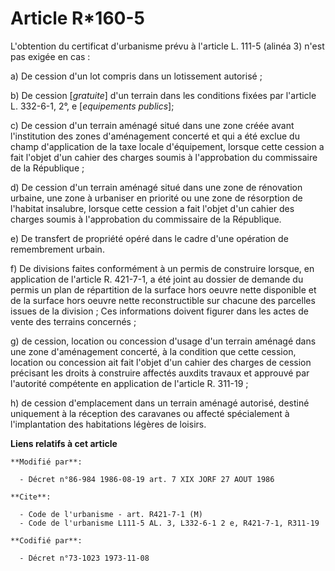 # Article R*160-5

L'obtention du certificat d'urbanisme prévu à l'article L. 111-5 (alinéa 3) n'est pas exigée en cas :

a) De cession d'un lot compris dans un lotissement autorisé ;

b) De cession [*gratuite*] d'un terrain dans les conditions fixées par l'article L. 332-6-1, 2°, e [*equipements publics*];

c) De cession d'un terrain aménagé situé dans une zone créée avant l'institution des zones d'aménagement concerté et qui a
été exclue du champ d'application de la taxe locale d'équipement, lorsque cette cession a fait l'objet d'un cahier des
charges soumis à l'approbation du commissaire de la République ;

d) De cession d'un terrain aménagé situé dans une zone de rénovation urbaine, une zone à urbaniser en priorité ou une zone de
résorption de l'habitat insalubre, lorsque cette cession a fait l'objet d'un cahier des charges soumis à l'approbation du
commissaire de la République.

e) De transfert de propriété opéré dans le cadre d'une opération de remembrement urbain.

f) De divisions faites conformément à un permis de construire lorsque, en application de l'article R. 421-7-1, a été joint au
dossier de demande du permis un plan de répartition de la surface hors oeuvre nette disponible et de la surface hors oeuvre
nette reconstructible sur chacune des parcelles issues de la division ; Ces informations doivent figurer dans les actes de
vente des terrains concernés ;

g) de cession, location ou concession d'usage d'un terrain aménagé dans une zone d'aménagement concerté, à la condition que
cette cession, location ou concession ait fait l'objet d'un cahier des charges de cession précisant les droits à construire
affectés auxdits travaux et approuvé par l'autorité compétente en application de l'article R. 311-19 ;

h) de cession d'emplacement dans un terrain aménagé autorisé, destiné uniquement à la réception des caravanes ou affecté
spécialement à l'implantation des habitations légères de loisirs.

**Liens relatifs à cet article**

	**Modifié par**:

	  - Décret n°86-984 1986-08-19 art. 7 XIX JORF 27 AOUT 1986

	**Cite**:

	  - Code de l'urbanisme - art. R421-7-1 (M)
	  - Code de l'urbanisme L111-5 AL. 3, L332-6-1 2 e, R421-7-1, R311-19

	**Codifié par**:

	  - Décret n°73-1023 1973-11-08
